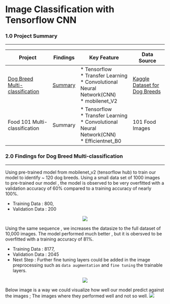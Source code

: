 # Image Classification with Tensorflow CNN

### 1.0 Project Summary
___

| Project | Findings | Key Feature | Data Source |
|---|---|---|---|
| [Dog Breed Multi-classification](https://github.com/86lekwenshiung/Multiclass-Image-Classification-with-CNN-in-Tensorflow/raw/main/Dog_Vision_Dog_Breed_Multiclassification.ipynb) | [Summary](#section_2) | * Tensorflow<br>* Transfer Learning<br>* Convolutional Neural Network(CNN)<br>* mobilenet_V2 | [Kaggle Dataset for Dog Breeds](https://www.kaggle.com/c/dog-breed-identification/data) |
| Food 101 Multi-classification | Summary | * Tensorflow<br>* Transfer Learning<br>* Convolutional Neural Network(CNN)<br>* Efficientnet_B0 | 101 Food Images |

<a id = 'section_2'><a/>
### 2.0 Findings for Dog Breed Multi-classification
___

Using pre-trained model from mobilenet_v2 (tensorflow hub) to train our model to identify ~ 120 dog breeds. Using a small data set of 1000 images to pre-trained our model , the model is observed to be very overfitted with a validation accuracy of 60% compared to a training accuracy of nearly 100%.

  * Training Data : 800,
  * Validation Data : 200
  <p align = 'center'>
  <img src = 'https://raw.githubusercontent.com/86lekwenshiung/Multiclass-Classification-with-CNN-in-Tensorflow/main/images/baseline.png'>
    <p/>
  
  Using the same sequence , we increases the datasize to the full dataset of 10,000 images. The model performed much better , but it is obersved to be overfitted with a training accuracy of 81%.
  * Training Data : 8177,
  * Validation Data : 2045
  * Next Step : Further fine tuning layers could be added in the image preprocessing such as `data augmentation` and `fine tuning` the trainable layers.
  <p align = 'center'>
  <img src = 'https://raw.githubusercontent.com/86lekwenshiung/Multiclass-Classification-with-CNN-in-Tensorflow/main/images/fulldata.png'>
    <p/>
 
  Below image is a way we could visualize how well our model predict against the images ; The images where they performed well and not so well.
<img src = 'https://raw.githubusercontent.com/86lekwenshiung/Multiclass-Classification-with-CNN-in-Tensorflow/main/images/prediction_summary.PNG'>
